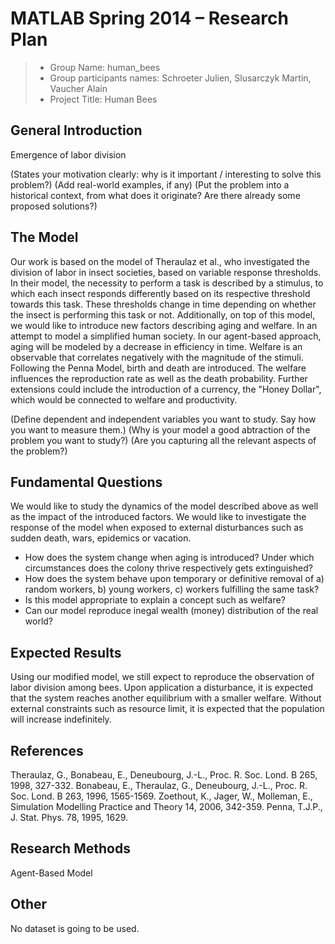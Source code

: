 # MATLAB Spring 2014 – Research Plan 

> * Group Name: human_bees
> * Group participants names: Schroeter Julien, Slusarczyk Martin, Vaucher Alain
> * Project Title: Human Bees

## General Introduction

Emergence of labor division

(States your motivation clearly: why is it important / interesting to solve this problem?)
(Add real-world examples, if any)
(Put the problem into a historical context, from what does it originate? Are there already some proposed solutions?)

## The Model

Our work is based on the model of Theraulaz et al., who investigated the division of labor in insect societies, based on variable response thresholds. 
In their model, the necessity to perform a task is described by a stimulus, to which each insect responds differently based on its respective threshold towards this task. These thresholds change in time depending on whether the insect is performing this task or not.
Additionally, on top of this model, we would like to introduce new factors describing aging and welfare. In an attempt to model a simplified human society. In our agent-based approach, aging will be modeled by a decrease in efficiency in time. Welfare is an observable that correlates negatively with the magnitude of the stimuli. Following the Penna Model, birth and death are introduced. The welfare influences the reproduction rate as well as the death probability. 
Further extensions could include the introduction of a currency, the "Honey Dollar", which would be connected to welfare and productivity. 

(Define dependent and independent variables you want to study. Say how you want to measure them.) (Why is your model a good abtraction of the problem you want to study?) (Are you capturing all the relevant aspects of the problem?)


## Fundamental Questions

We would like to study the dynamics of the model described above as well as the impact of the introduced factors. We would like to investigate the response of the model when exposed to external disturbances such as sudden death, wars, epidemics or vacation. 

- How does the system change when aging is introduced? Under which circumstances does the colony thrive respectively gets extinguished?
- How does the system behave upon temporary or definitive removal of a) random workers, b) young workers, c) workers fulfilling the same task?
- Is this model appropriate to explain a concept such as welfare?
- Can our model reproduce inegal wealth (money) distribution of the real world?


## Expected Results

Using our modified model, we still expect to reproduce the observation of labor division among bees. Upon application a disturbance, it is expected that the system reaches another equilibrium with a smaller welfare.
Without external constraints such as resource limit, it is expected that the population will increase indefinitely. 


## References 

Theraulaz, G., Bonabeau, E., Deneubourg, J.-L., Proc. R. Soc. Lond. B 265, 1998, 327-332.
Bonabeau, E., Theraulaz, G., Deneubourg, J.-L., Proc. R. Soc. Lond. B 263, 1996, 1565-1569.
Zoethout, K., Jager, W., Molleman, E., Simulation Modelling Practice and Theory 14, 2006, 342-359.
Penna, T.J.P., J. Stat. Phys. 78, 1995, 1629.


## Research Methods

Agent-Based Model


## Other

No dataset is going to be used.
